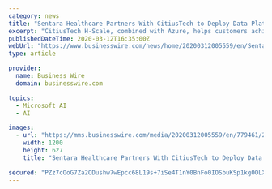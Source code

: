 ```yaml
---
category: news
title: "Sentara Healthcare Partners With CitiusTech to Deploy Data Platform on Microsoft Azure"
excerpt: "CitiusTech H-Scale, combined with Azure, helps customers achieve scale in healthcare data management.” CitiusTech has further enabled Sentara to leverage aggregated information and generate actionable insights by deploying artificial intelligence and machine learning models at an enterprise scale. This is expected to save approximately $3 ..."
publishedDateTime: 2020-03-12T16:35:00Z
webUrl: "https://www.businesswire.com/news/home/20200312005559/en/Sentara-Healthcare-Partners-CitiusTech-Deploy-Data-Platform"
type: article

provider:
  name: Business Wire
  domain: businesswire.com

topics:
  - Microsoft AI
  - AI

images:
  - url: "https://mms.businesswire.com/media/20200312005559/en/779461/23/citiustech_logo.jpg"
    width: 1200
    height: 627
    title: "Sentara Healthcare Partners With CitiusTech to Deploy Data Platform on Microsoft Azure"

secured: "PZz7cOoG7Za2ODushw7wEpcc68L19s+7iSe4T1nY0BnFo0IOSbuKSp1kg0OLXXGSXOoEcw6/VIDigOm9KyfSusWIQc85eRN+fYvE1/YqEMvFEywZWyLe2X3JEYob5J+SAmFyhKmdsf/WIsRkMeVmh13ZhmWR3NYbWFuDYqWbA9pb+kBwjbuQ6H4Y8FZM99A4c3qb1fCdgmIFTy3f0mOnI5YnvcNTNF6JDehDKhaA/+zOsxHSdRFIEkKAlUQKdXLySsDE1SdRvpKvkxBbb6St6Uhjok3bpSWf9QFtFiY4LDGaUfHMgNHN0AvukBuxlkAx;OtHaEjgTDLIhPnjxPbIJkA=="
---
```


